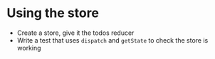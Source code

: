 
# Using the store

- Create a store, give it the todos reducer
- Write a test that uses `dispatch` and `getState` to check the store is working
